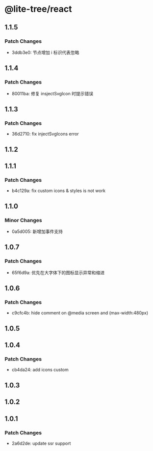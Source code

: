 # @lite-tree/react

## 1.1.5

### Patch Changes

- 3ddb3e0: 节点增加 i 标识代表忽略

## 1.1.4

### Patch Changes

- 80011ba: 修复 insjectSvgIcon 时提示错误

## 1.1.3

### Patch Changes

- 36d2710: fix injectSvgIcons error

## 1.1.2

## 1.1.1

### Patch Changes

- b4c129a: fix custom icons & styles is not work

## 1.1.0

### Minor Changes

- 0a5d005: 新增加事件支持

## 1.0.7

### Patch Changes

- 65f6d9a: 优先在大字体下的图标显示异常和缩进

## 1.0.6

### Patch Changes

- c9cfc4b: hide comment on @media screen and (max-width:480px)

## 1.0.5

## 1.0.4

### Patch Changes

- cb4da24: add icons custom

## 1.0.3

## 1.0.2

## 1.0.1

### Patch Changes

- 2a6d2de: update ssr support
